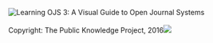 <p><img src="https://pkp.sfu.ca/wp-content/uploads/2012/10/pkp_logo_vert3.png" style="float:left;"/>Learning OJS 3: A Visual Guide to Open Journal Systems<br /><br />Copyright: The Public Knowledge Project, 2016<img src="https://i.creativecommons.org/l/by/4.0/88x31.png"/></p>